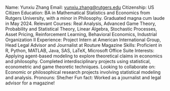 Name: Yunxiu Zhang
Email: yunxiu.zhang@rutgers.edu
Citizenship: US Citizen
Education: BA in Mathematical Statistics and Economics from Rutgers University, with a minor in Philosophy. Graduated magna cum laude in May 2024.
Relevant Courses: Real Analysis, Advanced Game Theory, Probability and Statistical Theory, Linear Algebra, Stochastic Processes, Asset Pricing, Reinforcement Learning, Behavioral Economics, Industrial Organization II
Experience: Project Intern at American International Group, Head Legal Advisor and Journalist at Routure Magazine
Skills: Proficient in R, Python, MATLAB, Java, SAS, LaTeX, Microsoft Office Suite
Interests: Applying agent-based modeling to explore theoretical claims in economics and philosophy. Completed interdisciplinary projects using statistical, econometric and game theoretic techniques.
Looking to collaborate on: Economic or philosophical research projects involving statistical modeling and analysis.
Pronouns: She/her
Fun fact: Worked as a journalist and legal advisor for a magazine!

<!---
yunxiuzhang1/yunxiuzhang1 is a ✨ special ✨ repository because its `README.md` (this file) appears on your GitHub profile.
You can click the Preview link to take a look at your changes.
--->
